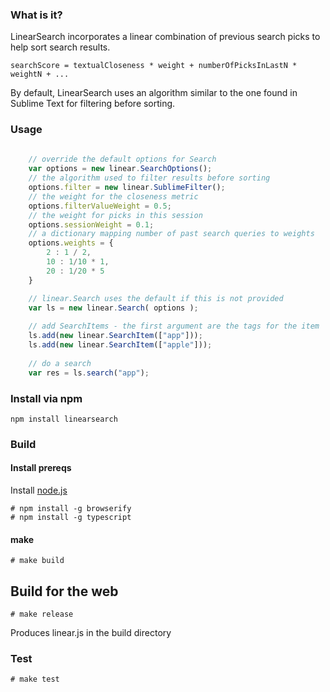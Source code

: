 ### What is it?

LinearSearch incorporates a linear combination of previous search picks to help sort search results.

``` 
searchScore = textualCloseness * weight + numberOfPicksInLastN * weightN + ...
```

By default, LinearSearch uses an algorithm similar to the one found in Sublime Text for filtering before sorting.

### Usage
```js
	
	// override the default options for Search
	var options = new linear.SearchOptions();
	// the algorithm used to filter results before sorting
	options.filter = new linear.SublimeFilter();
	// the weight for the closeness metric
	options.filterValueWeight = 0.5; 
	// the weight for picks in this session
	options.sessionWeight = 0.1; 
	// a dictionary mapping number of past search queries to weights
	options.weights = {
		2 : 1 / 2,
		10 : 1/10 * 1,
		20 : 1/20 * 5	
	}

	// linear.Search uses the default if this is not provided
    var ls = new linear.Search( options );
	
	// add SearchItems - the first argument are the tags for the item
    ls.add(new linear.SearchItem(["app"])); 
    ls.add(new linear.SearchItem(["apple"]));
	
	// do a search
    var res = ls.search("app");
```

### Install via npm

`npm install linearsearch`

### Build

#### Install prereqs

Install [node.js](http://www.nodejs.org)

```
# npm install -g browserify
# npm install -g typescript
```

#### make

```
# make build
```

## Build for the web

```
# make release
```
Produces linear.js in the build directory

### Test

```
# make test
```
